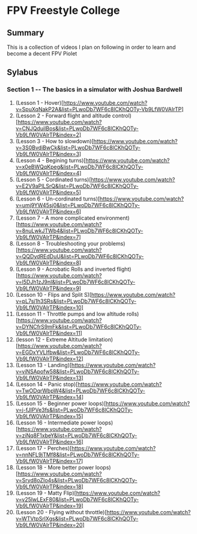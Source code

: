 # FPV Freestyle College

## Summary
This is a collection of videos I plan on following in order to learn and become a decent FPV Piolet

## Sylabus

### Section 1 -- The basics in a simulator with Joshua Bardwell
1. (Lesson 1 - Hover)[https://www.youtube.com/watch?v=SpuXqNakP2A&list=PLwoDb7WF6c8lCKhQOTy-Vb9LfW0VAIrTP]
2. (Lesson 2 - Forward flight and altitude control)[https://www.youtube.com/watch?v=CNJQduiIBos&list=PLwoDb7WF6c8lCKhQOTy-Vb9LfW0VAIrTP&index=2]
3. (Lesson 3 - How to slowdown)[https://www.youtube.com/watch?v=3S0BvdiBwCk&list=PLwoDb7WF6c8lCKhQOTy-Vb9LfW0VAIrTP&index=3]
4. (Lesson 4 - Begining turns)[https://www.youtube.com/watch?v=x0eBWQqKpeg&list=PLwoDb7WF6c8lCKhQOTy-Vb9LfW0VAIrTP&index=4]
5. (Lesson 5 - Cordinated turns)[https://www.youtube.com/watch?v=E2V9aPlLSrQ&list=PLwoDb7WF6c8lCKhQOTy-Vb9LfW0VAIrTP&index=5]
6. (Lesson 6 - Un-cordinated turns)[https://www.youtube.com/watch?v=umj9YW45sj0&list=PLwoDb7WF6c8lCKhQOTy-Vb9LfW0VAIrTP&index=6]
7. (Lesson 7 - A more complicated environment)[https://www.youtube.com/watch?v=8nuLwkJTWb4&list=PLwoDb7WF6c8lCKhQOTy-Vb9LfW0VAIrTP&index=7]
8. (Lesson 8 - Troubleshooting your problems)[https://www.youtube.com/watch?v=QQDydREdDuU&list=PLwoDb7WF6c8lCKhQOTy-Vb9LfW0VAIrTP&index=8]
9. (Lesson 9 - Acrobatic Rolls and inverted flight)[https://www.youtube.com/watch?v=l5DJh1zJ9nI&list=PLwoDb7WF6c8lCKhQOTy-Vb9LfW0VAIrTP&index=9]
10. (Lesson 10 - Flips and Split S)[https://www.youtube.com/watch?v=pL7sj1h3SRs&list=PLwoDb7WF6c8lCKhQOTy-Vb9LfW0VAIrTP&index=10]
11. (Lesson 11 - Throttle pumps and low altitude rolls)[https://www.youtube.com/watch?v=DYNCfrS9mFk&list=PLwoDb7WF6c8lCKhQOTy-Vb9LfW0VAIrTP&index=11]
12. (lesson 12 - Extreme Altitude limitation)[https://www.youtube.com/watch?v=EGDxYVLIfbw&list=PLwoDb7WF6c8lCKhQOTy-Vb9LfW0VAIrTP&index=12]
13. (Lesson 13 - Landing)[https://www.youtube.com/watch?v=viNSApofw58&list=PLwoDb7WF6c8lCKhQOTy-Vb9LfW0VAIrTP&index=13]
14. (Lesson 14 - Panic stop)[https://www.youtube.com/watch?v=TwODqrWbpW4&list=PLwoDb7WF6c8lCKhQOTy-Vb9LfW0VAIrTP&index=14]
15. (Lesson 15 - Beginner power loops)[https://www.youtube.com/watch?v=j-fJIPVe3fs&list=PLwoDb7WF6c8lCKhQOTy-Vb9LfW0VAIrTP&index=15]
16. (Lesson 16 - Intermediate power loops)[https://www.youtube.com/watch?v=ziNq8F1xbeY&list=PLwoDb7WF6c8lCKhQOTy-Vb9LfW0VAIrTP&index=16]
17. (Lesson 17 - Perches)[https://www.youtube.com/watch?v=nnNFL9jTMf8&list=PLwoDb7WF6c8lCKhQOTy-Vb9LfW0VAIrTP&index=17]
18. (Lesson 18 - More better power loops)[https://www.youtube.com/watch?v=Sryd8oZIo4s&list=PLwoDb7WF6c8lCKhQOTy-Vb9LfW0VAIrTP&index=18]
19. (Lesson 19 - Matty Flip)[https://www.youtube.com/watch?v=v25IwLExF80&list=PLwoDb7WF6c8lCKhQOTy-Vb9LfW0VAIrTP&index=19]
20. (Lesson 20 - Flying without throttle)[https://www.youtube.com/watch?v=WTVtpSrlXgs&list=PLwoDb7WF6c8lCKhQOTy-Vb9LfW0VAIrTP&index=20]


